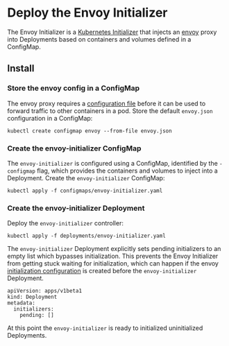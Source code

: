 # Deploy the Envoy Initializer

The Envoy Initializer is a [Kubernetes Initializer](https://kubernetes.io/docs/admin/extensible-admission-controllers/#what-are-initializers) that injects an [envoy](https://lyft.github.io/envoy) proxy into Deployments based on containers and volumes defined in a ConfigMap.

## Install

### Store the envoy config in a ConfigMap

The envoy proxy requires a [configuration file](https://lyft.github.io/envoy/docs/configuration/configuration.html) before it can be used to forward traffic to other containers in a pod. Store the default `envoy.json` configuration in a ConfigMap:

```
kubectl create configmap envoy --from-file envoy.json
```

### Create the envoy-initializer ConfigMap 

The `envoy-initializer` is configured using a ConfigMap, identified by the `-configmap` flag, which provides the containers and volumes to inject into a Deployment. Create the `envoy-initializer` ConfigMap:

```
kubectl apply -f configmaps/envoy-initializer.yaml
```

### Create the envoy-initializer Deployment

Deploy the `envoy-initializer` controller:

```
kubectl apply -f deployments/envoy-initializer.yaml
```

The `envoy-initializer` Deployment explicitly sets pending initializers to an empty list which bypasses initialization. This prevents the Envoy Initializer from getting stuck waiting for initialization, which can happen if the envoy [initialization configuration](initializing-deployments.md#create-the-envoy-initializer-InitializerConfiguration) is created before the `envoy-initializer` Deployment.

```
apiVersion: apps/v1beta1
kind: Deployment
metadata:
  initializers:
    pending: []
```

At this point the `envoy-initializer` is ready to initialized uninitialized Deployments.
